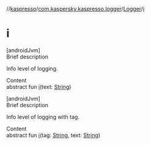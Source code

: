//[kaspresso](../../index.md)/[com.kaspersky.kaspresso.logger](../index.md)/[Logger](index.md)/[i](i.md)



# i  
[androidJvm]  
Brief description  


Info level of logging.

  
Content  
abstract fun [i](i.md)(text: [String](https://kotlinlang.org/api/latest/jvm/stdlib/kotlin/-string/index.html))  


[androidJvm]  
Brief description  


Info level of logging with tag.

  
Content  
abstract fun [i](i.md)(tag: [String](https://kotlinlang.org/api/latest/jvm/stdlib/kotlin/-string/index.html), text: [String](https://kotlinlang.org/api/latest/jvm/stdlib/kotlin/-string/index.html))  



